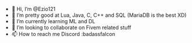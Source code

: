 - 👋 Hi, I’m @Ezio121
- 👀 I’m pretty good at Lua, Java, C, C++ and SQL (MariaDB is the best XD)
- 🌱 I’m currently learning ML and DL
- 💞️ I’m looking to collaborate on Fivem related stuff
- 📫 How to reach me 
 Discord :badassfalcon
<!---
Ezio121/Ezio121 is a ✨ special ✨ repository because its `README.md` (this file) appears on your GitHub profile.
You can click the Preview link to take a look at your changes.
--->
